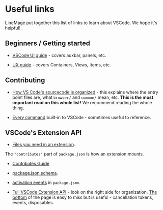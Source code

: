 # Useful links

LineMage put together this list of links to learn about VSCode. We hope it's helpful!

## Beginners / Getting started

- [VSCode UI guide](https://code.visualstudio.com/docs/getstarted/userinterface)  - covers auxbar, panels, etc.
 
- [UX guide](https://code.visualstudio.com/api/ux-guidelines/overview) - covers Containers, Views, Items, etc.

## Contributing

- [How VS Code's sourcecode is organized](https://github.com/microsoft/vscode/wiki/Source-Code-Organization) - this explains where the entry point files are, what `browser/` and `common/` mean, etc. **This is the most important read on this whole list!** We recommend reading the whole thing.


- [Every command](https://code.visualstudio.com/api/references/commands) built-in to VSCode - sometimes useful to reference.


## VSCode's Extension API

- [Files you need in an extension](https://code.visualstudio.com/api/get-started/extension-anatomy).

The `"contributes"` part of `package.json` is how an extension mounts.
- [Contributes Guide](https://code.visualstudio.com/api/references/contribution-points).

- [package.json schema](https://code.visualstudio.com/api/references/extension-manifest).

- [activation events](https://code.visualstudio.com/api/references/activation-events) in `package.json`.

- [Full VSCode Extension API](https://code.visualstudio.com/api/references/vscode-api) - look on the right side for organization.  [The bottom](https://code.visualstudio.com/api/references/vscode-api#api-patterns) of the page is easy to miss but is useful - cancellation tokens, events, disposables.


